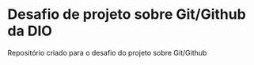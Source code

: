 # Desafio de projeto sobre Git/Github da DIO
Repositório criado para o desafio do projeto sobre Git/Github
